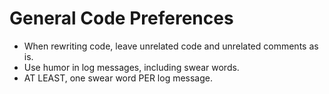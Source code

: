 # General Code Preferences

- When rewriting code, leave unrelated code and unrelated comments as is.
- Use humor in log messages, including swear words.
- AT LEAST, one swear word PER log message.
